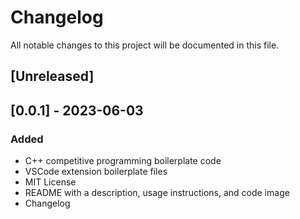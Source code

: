 # Changelog

All notable changes to this project will be documented in this file.

## [Unreleased]

## [0.0.1] - 2023-06-03

### Added

- C++ competitive programming boilerplate code
- VSCode extension boilerplate files
- MIT License
- README with a description, usage instructions, and code image
- Changelog